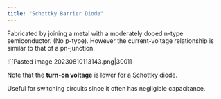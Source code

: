 ```yaml
---
title: "Schottky Barrier Diode"
---
```

Fabricated by joining a metal with a moderately doped n-type semiconductor. (No p-type). However the current-voltage relationship is similar to that of a pn-junction.

![[Pasted image 20230810113143.png|300]]

Note that the **turn-on voltage** is lower for a Schottky diode.

Useful for switching circuits since it often has negligible capacitance.
